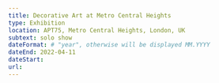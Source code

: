 ```yaml
---
title: Decorative Art at Metro Central Heights
type: Exhibition
location: APT75, Metro Central Heights, London, UK
subtext: solo show
dateFormat: # "year", otherwise will be displayed MM.YYYY
dateEnd: 2022-04-11
dateStart:
url: 
---
```


